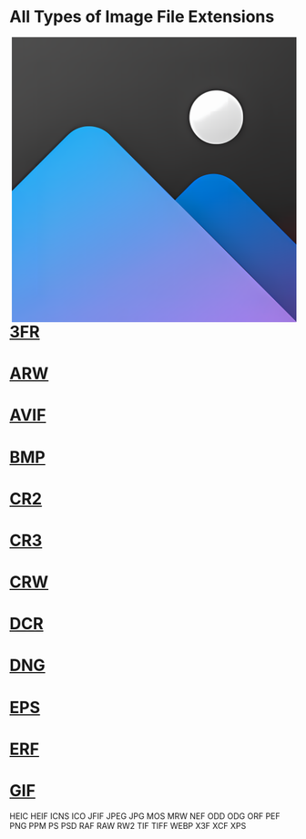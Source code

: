 # All Types of Image File Extensions

<img src="https://github.com/MRCYODev/All-Image-Extentions/blob/main/Image%20Extention.png?raw=true" width="500" align="right">

# [3FR](https://github.com/MRCYODev/All-Image-Extentions/blob/main/3FR.md)
# [ARW](https://github.com/MRCYODev/All-Image-Extentions/blob/main/ARW.md)
# [AVIF](https://github.com/MRCYODev/All-Image-Extentions/blob/main/AVIF.md)
# [BMP](https://github.com/MRCYODev/All-Image-Extentions/blob/main/BMP.md)
# [CR2](https://github.com/MRCYODev/All-Image-Extentions/blob/main/CR2.md)
# [CR3](https://github.com/MRCYODev/All-Image-Extentions/blob/main/CR3.md)
# [CRW](https://github.com/MRCYODev/All-Image-Extentions/blob/main/CRW.md)
# [DCR](https://github.com/MRCYODev/All-Image-Extentions/blob/main/DCR.md)
# [DNG](https://github.com/MRCYODev/All-Image-Extentions/blob/main/DNG.md)
# [EPS](https://github.com/MRCYODev/All-Image-Extentions/blob/main/EPS.md)
# [ERF](https://github.com/MRCYODev/All-Image-Extentions/blob/main/ERF.md)
# [GIF]()
HEIC
HEIF
ICNS
ICO
JFIF
JPEG
JPG
MOS
MRW
NEF
ODD
ODG
ORF
PEF
PNG
PPM
PS
PSD
RAF
RAW
RW2
TIF
TIFF
WEBP
X3F
XCF
XPS




